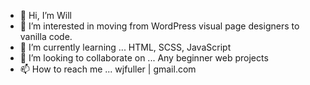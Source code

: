- 👋 Hi, I’m Will
- 👀 I’m interested in moving from WordPress visual page designers to vanilla code.
- 🌱 I’m currently learning ... HTML, SCSS, JavaScript
- 💞️ I’m looking to collaborate on ... Any beginner web projects
- 📫 How to reach me ... wjfuller | gmail.com

<!---
wjf79/wjf79 is a ✨ special ✨ repository because its `README.md` (this file) appears on your GitHub profile.
You can click the Preview link to take a look at your changes.
--->
